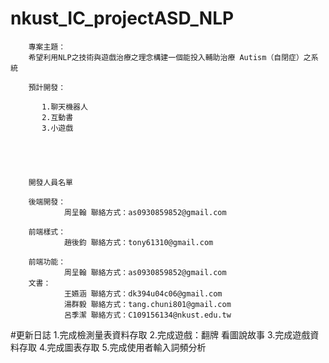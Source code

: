 # nkust_IC_projectASD_NLP

        專案主題：
        希望利用NLP之技術與遊戲治療之理念構建一個能投入輔助治療 Autism（自閉症）之系統
        
        預計開發：

           1.聊天機器人   
           2.互動書
           3.小遊戲
        
        
        
        
        
        開發人員名單

        後端開發：
                周呈翰 聯絡方式：as0930859852@gmail.com

        前端樣式：
                趙後鈞 聯絡方式：tony61310@gmail.com

        前端功能：
                周呈翰 聯絡方式：as0930859852@gmail.com
        文書：
                王嬿涵 聯絡方式：dk394u04c06@gmail.com
                湯群毅 聯絡方式：tang.chuni801@gmail.com
                呂季潔 聯絡方式：C109156134@nkust.edu.tw
#更新日誌
        1.完成檢測量表資料存取
        2.完成遊戲：翻牌 看圖說故事
        3.完成遊戲資料存取
        4.完成圖表存取
        5.完成使用者輸入詞頻分析
        

